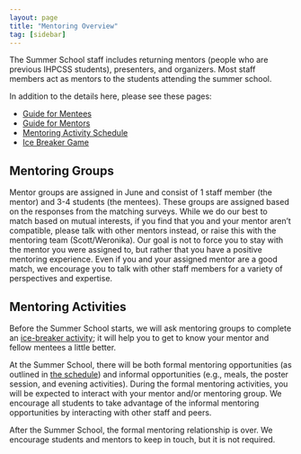 ```yaml
---
layout: page
title: "Mentoring Overview"
tag: [sidebar]
---
```


The Summer School staff includes returning mentors (people who are previous IHPCSS students), presenters, and organizers.
Most staff members act as mentors to the students attending the summer school.

In addition to the details here, please see these pages:
- [Guide for Mentees](https://ihpcss.github.io/wiki/guide-mentees.html)
- [Guide for Mentors](https://ihpcss.github.io/wiki/guide-mentors.html)
- [Mentoring Activity Schedule](https://ihpcss.github.io/wiki/mentoring-schedule.html)
- [Ice Breaker Game](https://ihpcss.github.io/wiki/ice-breaker.html)

## Mentoring Groups

Mentor groups are assigned in June and consist of 1 staff member (the mentor) and 3-4 students (the mentees).
These groups are assigned based on the responses from the matching surveys.
While we do our best to match based on mutual interests, if you find that you and your mentor aren’t compatible, please talk with other mentors instead, or raise this with the mentoring team (Scott/Weronika).
Our goal is not to force you to stay with the mentor you were assigned to, but rather that you have a positive mentoring experience.
Even if you and your assigned mentor are a good match, we encourage you to talk with other staff members for a variety of perspectives and expertise.

## Mentoring Activities

Before the Summer School starts, we will ask mentoring groups to complete an [ice-breaker activity](https://ihpcss.github.io/wiki/ice-breaker.html); it will help you to get to know your mentor and fellow mentees a little better.

At the Summer School, there will be both formal mentoring opportunities (as outlined in [the schedule](https://ihpcss.github.io/wiki/mentoring-schedule.html)) and informal opportunities (e.g., meals, the poster session, and evening activities).
During the formal mentoring activities, you will be expected to interact with your mentor and/or mentoring group.
We encourage all students to take advantage of the informal mentoring opportunities by interacting with other staff and peers.

After the Summer School, the formal mentoring relationship is over.
We encourage students and mentors to keep in touch, but it is not required.
